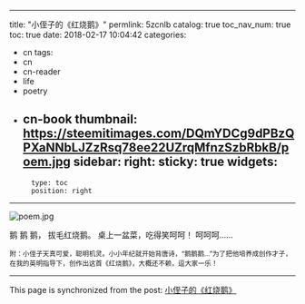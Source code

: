 
---
title: "小侄子的《红烧鹅》"
permlink: 5zcnlb
catalog: true
toc_nav_num: true
toc: true
date: 2018-02-17 10:04:42
categories:
- cn
tags:
- cn
- cn-reader
- life
- poetry
- cn-book
thumbnail: https://steemitimages.com/DQmYDCg9dPBzQPXaNNbLJZzRsq78ee22UZrqMfnzSzbRbkB/poem.jpg
sidebar:
    right:
        sticky: true
widgets:
    -
        type: toc
        position: right
---


![poem.jpg](https://steemitimages.com/DQmYDCg9dPBzQPXaNNbLJZzRsq78ee22UZrqMfnzSzbRbkB/poem.jpg)


鹅 鹅 鹅，    拔毛红烧鹅。
桌上一盆菜，吃得笑呵呵！
呵呵呵……

<sub>附：小侄子天真可爱，聪明机灵。小小年纪就开始背唐诗，“鹅鹅鹅…”为了把他培养成创作才子，在我的英明指导下，创作出这首《红烧鹅》，大概还不赖，逗大家一乐！</sub>

- - -

This page is synchronized from the post: [小侄子的《红烧鹅》](https://steemit.com/@lemooljiang/5zcnlb)
